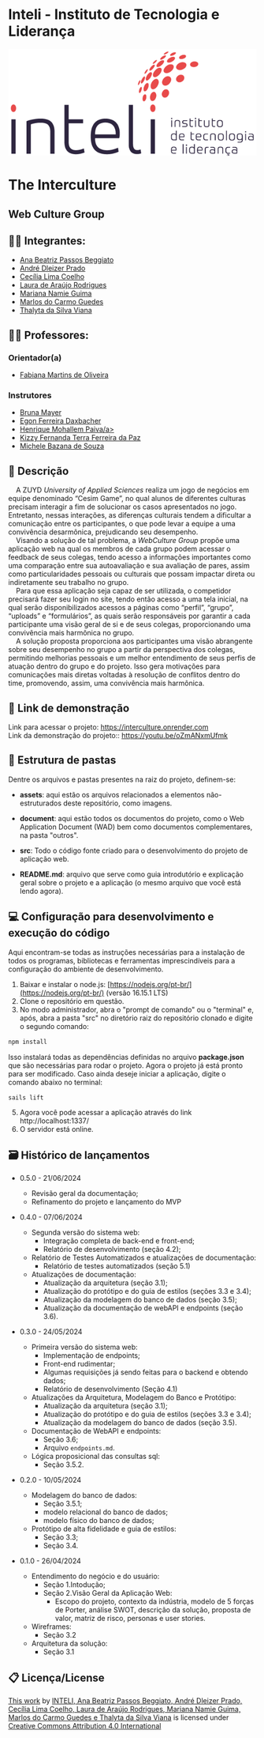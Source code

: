 # Inteli - Instituto de Tecnologia e Liderança 

<p align="center">
<a href= "https://www.inteli.edu.br/"><img src="/assets/inteli.png" alt="Inteli - Instituto de Tecnologia e Liderança" border="0"></a>
</p>

# The Interculture

## Web Culture Group

## :student: Integrantes: 
- <a href="https://www.linkedin.com/in/ana-beggiato/">Ana Beatriz Passos Beggiato</a>
- <a href="https://www.linkedin.com/in/andre-dleizer">André Dleizer Prado</a>
- <a href="https://www.linkedin.com/in/cecilslico/">Cecília Lima Coelho</a> 
- <a href="https://www.linkedin.com/in/laura-rodrigues31/">Laura de Araújo Rodrigues</a> 
- <a href="http://www.linkedin.com/in/mariana-namie-guima-b5592b243">Mariana Namie Guima</a>
- <a href="https://www.linkedin.com/in/marlos-do-carmo-guedes-366987250/">Marlos do Carmo Guedes</a> 
- <a href="https://www.linkedin.com/in/thalyta-viana/">Thalyta da Silva Viana</a>

## :teacher: Professores:
### Orientador(a) 
- <a href="https://www.linkedin.com/in/fabiana-martins-de-oliveira-8993b0b2/">Fabiana Martins de Oliveira</a>
### Instrutores
- <a href="https://www.linkedin.com/in/bruna-mayer-00a556174/">Bruna Mayer</a>
- <a href="https://www.linkedin.com/in/egondaxbacher/">Egon Ferreira Daxbacher</a> 
- <a href="https://www.linkedin.com/in/henrique-mohallem-paiva-6854b460/">Henrique Mohallem Paiva/a> 
- <a href="https://www.linkedin.com/in/kizzyterra/">Kizzy Fernanda Terra Ferreira da Paz</a>
- <a href="https://www.linkedin.com/in/michele-bazana-de-souza-69b77763/">Michele Bazana de Souza</a>

## 📝 Descrição

&nbsp;&nbsp;&nbsp;&nbsp;A ZUYD *University of Applied Sciences* realiza um jogo de negócios em equipe denominado “Cesim Game”, no qual alunos de diferentes culturas precisam interagir a fim de solucionar os casos apresentados no jogo. Entretanto, nessas interações, as diferenças culturais tendem a dificultar a comunicação entre os participantes, o que pode levar a equipe a uma convivência desarmônica, prejudicando seu desempenho.<br>
&nbsp;&nbsp;&nbsp;&nbsp;Visando a solução de tal problema, a *WebCulture Group* propõe uma aplicação web na qual os membros de cada grupo podem acessar o feedback de seus colegas, tendo acesso a informações importantes como uma comparação entre sua autoavaliação e sua avaliação de pares, assim como particularidades pessoais ou culturais que possam impactar direta ou indiretamente seu trabalho no grupo.<br>
&nbsp;&nbsp;&nbsp;&nbsp;Para que essa aplicação seja capaz de ser utilizada, o competidor precisará fazer seu login no site, tendo então acesso a uma tela inicial, na qual serão disponibilizados acessos a páginas como “perfil”, “grupo”, “uploads” e “formulários”, as quais serão responsáveis por garantir a cada participante uma visão geral de si e de seus colegas, proporcionando uma convivência mais harmônica no grupo.<br>
&nbsp;&nbsp;&nbsp;&nbsp;A solução proposta proporciona aos participantes uma visão abrangente sobre seu desempenho no grupo a partir da perspectiva dos colegas, permitindo melhorias pessoais e um melhor entendimento de seus perfis de atuação dentro do grupo e do projeto. Isso gera motivações para comunicações mais diretas voltadas à resolução de conflitos dentro do time, promovendo, assim, uma convivência mais harmônica.<br>


## 📝 Link de demonstração

Link para acessar o projeto: https://interculture.onrender.com
</br>
Link da demonstração do projeto:: https://youtu.be/oZmANxmUfmk

## 📁 Estrutura de pastas

Dentre os arquivos e pastas presentes na raiz do projeto, definem-se:

- <b>assets</b>: aqui estão os arquivos relacionados a elementos não-estruturados deste repositório, como imagens.

- <b>document</b>: aqui estão todos os documentos do projeto, como o Web Application  Document (WAD) bem como documentos complementares, na pasta "outros".

- <b>src</b>: Todo o código fonte criado para o desenvolvimento do projeto de aplicação web.

- <b>README.md</b>: arquivo que serve como guia introdutório e explicação geral sobre o projeto e a aplicação (o mesmo arquivo que você está lendo agora).

## 💻 Configuração para desenvolvimento e execução do código

Aqui encontram-se todas as instruções necessárias para a instalação de todos os programas, bibliotecas e ferramentas imprescindíveis para a configuração do ambiente de desenvolvimento.

1. Baixar e instalar o node.js: [https://nodejs.org/pt-br/](https://nodejs.org/pt-br/) (versão 16.15.1 LTS)
2. Clone o repositório em questão.
3. No modo administrador, abra o "prompt de comando" ou o "terminal" e, após, abra a pasta "src" no diretório raiz do repositório clonado e digite o segundo comando:

```sh
npm install
```

Isso instalará todas as dependências definidas no arquivo <b>package.json</b> que são necessárias para rodar o projeto. Agora o projeto já está pronto para ser modificado. Caso ainda deseje iniciar a aplicação, digite o comando abaixo no terminal:

```sh
sails lift
```
5. Agora você pode acessar a aplicação através do link http://localhost:1337/
6. O servidor está online.

## 🗃 Histórico de lançamentos

* 0.5.0 - 21/06/2024
    * Revisão geral da documentação;
    * Refinamento do projeto e lançamento do MVP

* 0.4.0 - 07/06/2024
    * Segunda versão do sistema web:
        * Integração completa de back-end e front-end;
        * Relatório de desenvolvimento (seção 4.2);
    * Relatório de Testes Automatizados e atualizações de documentação:
        * Relatório de testes automatizados (seção 5.1)
    * Atualizações de documentação:
        * Atualização da arquitetura (seção 3.1);
        * Atualização do protótipo e do guia de estilos (seções 3.3 e 3.4);
        * Atualização da modelagem do banco de dados (seção 3.5);
        * Atualização da documentação de webAPI e endpoints (seção 3.6).

* 0.3.0 - 24/05/2024
    *  Primeira versão do sistema web:
        * Implementação de endpoints;
        * Front-end rudimentar;
        * Algumas requisições já sendo feitas para o backend e obtendo dados;
        * Relatório de desenvolvimento (Seção 4.1)
    * Atualizações da Arquitetura, Modelagem do Banco e Protótipo:
        * Atualização da arquitetura (seção 3.1);
        * Atualização do protótipo e do guia de estilos (seções 3.3 e 3.4);
        * Atualização da modelagem do banco de dados (seção 3.5).
    * Documentação de WebAPI e endpoints:
        * Seção 3.6;
        * Arquivo <code>endpoints.md</code>.
    * Lógica proposicional das consultas sql:
        * Seção 3.5.2.      

* 0.2.0 - 10/05/2024
    * Modelagem do banco de dados:
       * Seção 3.5.1; 
        * modelo relacional do banco de dados;
        * modelo físico do banco de dados;
    * Protótipo de alta fidelidade e guia de estilos:
        * Seção 3.3;
        * Seção 3.4.
        
* 0.1.0 - 26/04/2024
    * Entendimento do negócio e do usuário:
        * Seção 1.Intodução;
        * Seção 2.Visão Geral da Aplicação Web:
            * Escopo do projeto, contexto da indústria, modelo de 5 forças de Porter, análise SWOT, descrição da solução, proposta de valor, matriz de risco, personas e user stories.
    * Wireframes:
        * Seção 3.2 
    * Arquitetura da solução:
        * Seção 3.1

## 📋 Licença/License
<p xmlns:cc="http://creativecommons.org/ns#" ><a rel="cc:attributionURL" href="https://github.com/Inteli-College/2024-1B-T12-IN02-G03">This work</a> by <a rel="cc:attributionURL dct:creator" property="cc:attributionName" href="https://github.com/Inteli-College/2024-1B-T12-IN02-G03">INTELI, Ana Beatriz Passos Beggiato, André Dleizer Prado, Cecília Lima Coelho, Laura de Araújo Rodrigues, Mariana Namie Guima, Marlos do Carmo Guedes e Thalyta da Silva Viana</a> is licensed under <a href="https://creativecommons.org/licenses/by/4.0/?ref=chooser-v1" target="_blank" rel="license noopener noreferrer" style="display:inline-block;">Creative Commons Attribution 4.0 International<img style="height:22px!important;margin-left:3px;vertical-align:text-bottom;" src="https://mirrors.creativecommons.org/presskit/icons/cc.svg?ref=chooser-v1" alt=""><img style="height:22px!important;margin-left:3px;vertical-align:text-bottom;" src="https://mirrors.creativecommons.org/presskit/icons/by.svg?ref=chooser-v1" alt=""></a></p>



